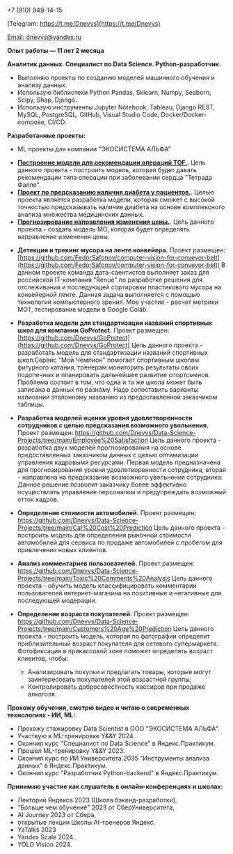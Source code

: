 +7 (910) 949-14-15

[Telegram: https://t.me/Dnevvs](https://t.me/Dnevvs)

[Email: dnevvs@yandex.ru](dnevvs@yandex.ru)

**Опыт работы — 11 лет 2 месяца**

 **Аналитик данных. Специалист по Data Science. Python-разработчик.**
- Выполняю проекты по созданию моделей машинного обучения и анализу данных. 
- Использую библиотеки Python Pandas, Sklearn, Numpy, Seaborn, Scipy, Shap, Django. 
- Использую инструменты Jupyter Notebook, Tableau, Django REST, MySQL, PostgreSQL, GitHub, Visual Studio Code, Docker/Docker-compose, CI/CD.

**Разработанные проекты:**
- ML проекты для компании "ЭКОСИСТЕМА АЛЬФА"
* [**Построение модели для рекомендации операций TOF.**](https://github.com/Dnevvs/Alpha/tree/main/TOF). Цель данного проекта - построить модель, которая будет давать рекомендации типа операции при заболевании сердца "Тетрада Фалло".
* [**Проект по предсказанию наличия диабета у пациентов.**](https://github.com/Dnevvs/Alpha/tree/main/Diabetes). Целью проекта является разработка модели, которая сможет с высокой точностью предсказывать наличие диабета на основе комплексного анализа множества медицинских данных.
* [**Прогнозирование направления изменения цены.**](https://github.com/Dnevvs/Alpha/tree/main/Price_tendency_prediction). Цель данного проекта - создать модель МО, которая будет определять направление изменения цены.
  
- **Детекция и трекинг мусора на ленте конвейера.**
Проект размещен: [https://github.com/FedorSafonov/computer-vision-for-conveyor-belt](https://github.com/FedorSafonov/computer-vision-for-conveyor-belt)
В данном проекте команда дата-саентистов выполняет заказ для российской IT-компания "Renue" по разработке решения для отслеживания и последующей сортировки пластикового мусора на конвейерной ленте. Данная задача выполняется с помощью технологий компьютерного зрения. Мое участие - расчет метрики МОТ, тестирование модели в Google Colab.

- **Разработка модели для стандартизации названий спортивных школ для компании GoProtect.**
Проект размещен: [https://github.com/Dnevvs/GoProtect](https://github.com/Dnevvs/GoProtect)
Цель данного проекта - разработать модель для стандартизации названий спортивных школ.Сервис "Мой Чемпион" помогает спортивным школам фигурного катания, тренерам мониторить результаты своих подопечных и планировать дальнейшее развитие спортсменов. Проблема состоит в том, что одна и та же школа может быть записана в данных по разному. Надо сопоставить варианты написаний эталонному названию из предоставленной заказчиком таблицы.

- **Разработка моделей оценки уровня удовлетворенности сотрудников с целью предсказания возможного увольнения.**
Проект размещен: https://github.com/Dnevvs/Data-Science-Projects/tree/main/Employee%20Satisfaction
Цель данного проекта - разработка двух моделей прогнозирования на основе предоставленных заказчиком данных с целью оптимизации управления кадровыми ресурсами. Первая модель предназначена для прогнозирования уровня удовлетворенности сотрудника, вторая - направлена на предсказание возможного увольнения сотрудника. Данное решение позволит заказчику более эффективно осуществлять управление персоналом и предупреждать возможный отток кадров.

- **Определение стоимости автомобилей.**
Проект размещен: https://github.com/Dnevvs/Data-Science-Projects/tree/main/Car%20Cost%20Prediction
Цель данного проекта - построить модель для определения рыночной стоимости автомобилей для 
сервиса по продаже автомобилей с пробегом для привлечения новых клиентов.

- **Анализ комментариев пользователей.**
Проект размещен: https://github.com/Dnevvs/Data-Science-Projects/tree/main/Toxic%20Comments%20Analysis
Цель данного проекта - обучить модель классифицировать комментарии пользователей интернет-магазина на позитивные и негативные для последующей модерации.

- **Определение возраста покупателей.**
Проект размещен: https://github.com/Dnevvs/Data-Science-Projects/tree/main/Customers%20Age%20Prediction
Цель данного проекта - построить модель, которая по фотографии определит приблизительный возраст покупателя для сетевого супермаркета. Фотофиксация в прикассовой зоне поможет определять возраст клиентов, чтобы:
  - Анализировать покупки и предлагать товары, которые могут заинтересовать покупателей этой возрастной группы;
  - Контролировать добросовестность кассиров при продаже алкоголя.

**Прохожу обучения, смотрю видео и читаю о современных технологиях - ИИ, ML:**
- Прохожу стажировку Data Scientist в ООО "ЭКОСИСТЕМА АЛЬФА".
- Участвую в ML-тренировке Y&&Y 2024.
- Окончил курс "Специалист по Data Science" в Яндекс.Практикум.
- Прошел ML-тренировку Y&&Y 2023.
- Окончил курс по ИИ Университета.2035  "Инструменты анализа данных" в Яндекс.Практикум. 
- Окончил курс "Разработчик Python-backend" в Яндекс.Практикум. 

**Принимаю участие как слушатель в онлайн-конференциях и школах:**
- Лекторий Яндекса 2023 (Школа бэкенд-разработки), 
- "Больше чем обучение" 2023 от СберУниверситета, 
- AI Journey 2023 от Сбера, 
- открытые лекции Школы AI-тренеров Яндекс. 
- YaTalks 2023
- Yandex Scale 2024.
- YOLO Vision 2024.
